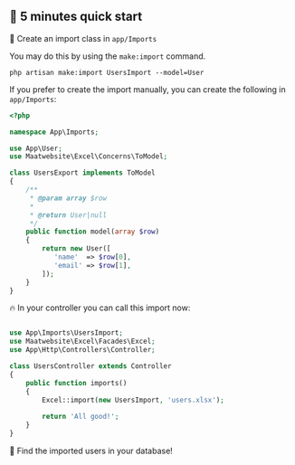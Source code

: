 ## :rocket: 5 minutes quick start

:muscle: Create an import class in `app/Imports`

You may do this by using the `make:import` command.

```
php artisan make:import UsersImport --model=User
```

If you prefer to create the import manually, you can create the following in `app/Imports`:

```php
<?php

namespace App\Imports;

use App\User;
use Maatwebsite\Excel\Concerns\ToModel;

class UsersExport implements ToModel
{
    /**
     * @param array $row
     *
     * @return User|null
     */
    public function model(array $row)
    {
        return new User([
           'name'  => $row[0],
           'email' => $row[1], 
        ]);
    }
}
```

:fire: In your controller you can call this import now:

```php

use App\Imports\UsersImport;
use Maatwebsite\Excel\Facades\Excel;
use App\Http\Controllers\Controller;

class UsersController extends Controller 
{
    public function imports() 
    {
        Excel::import(new UsersImport, 'users.xlsx');
        
        return 'All good!';
    }
}
```

:page_facing_up: Find the imported users in your database!
